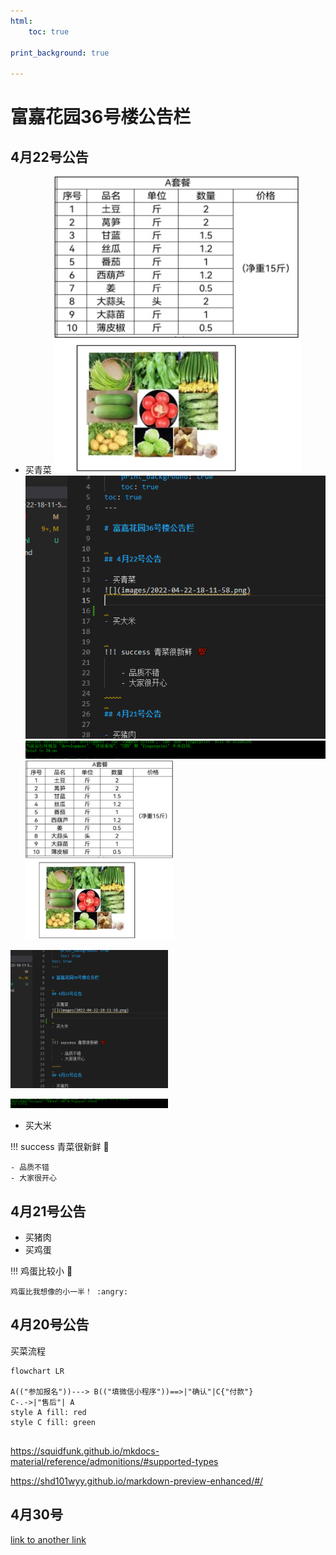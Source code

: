```yaml
---
html:
    toc: true

print_background: true
    
---
```


# 富嘉花园36号楼公告栏


## 4月22号公告

- 买青菜
![](images/2022-04-22-18-11-58.png)
![](images/2022-04-22-21-28-37.png)
![](images/2022-04-22-21-34-20.png)
<img src="images/2022-04-22-18-11-58.png" width=50%></img>

<img src="images/2022-04-22-21-28-37.png" width=50%></img>

<img src="images/2022-04-22-21-34-20.png" width=50%></img>

- 买大米


!!! success 青菜很新鲜 💯

    - 品质不错
    - 大家很开心
    

## 4月21号公告

- 买猪肉
- 买鸡蛋

!!!  鸡蛋比较小 🥚

    鸡蛋比我想像的小一半！ :angry:
    

## 4月20号公告

买菜流程

```mermaid
flowchart LR

A(("参加报名"))---> B(("填微信小程序"))==>|"确认"|C{"付款"}
C-.->|"售后"| A
style A fill: red
style C fill: green


```

https://squidfunk.github.io/mkdocs-material/reference/admonitions/#supported-types

https://shd101wyy.github.io/markdown-preview-enhanced/#/
## 4月30号

[link to another link](./index2.html)